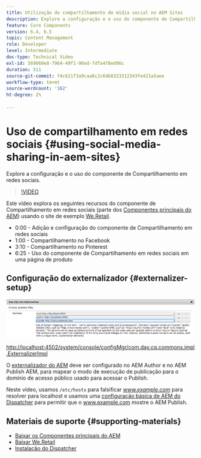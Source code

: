 ```yaml
---
title: Utilização do compartilhamento de mídia social no AEM Sites
description: Explore a configuração e o uso do componente de Compartilhamento em redes sociais.
feature: Core Components
version: 6.4, 6.5
topic: Content Management
role: Developer
level: Intermediate
doc-type: Technical Video
exl-id: 569069e8-7964-49f1-96ed-7dfa4f8ed96c
duration: 511
source-git-commit: f4c621f3a9caa8c2c64b8323312343fe421a5aee
workflow-type: tm+mt
source-wordcount: '162'
ht-degree: 2%

---
```


# Uso de compartilhamento em redes sociais {#using-social-media-sharing-in-aem-sites}

Explore a configuração e o uso do componente de Compartilhamento em redes sociais.

>[!VIDEO](https://video.tv.adobe.com/v/18897?quality=12&learn=on)

Este vídeo explora os seguintes recursos do componente de Compartilhamento em redes sociais (parte dos [Componentes principais do AEM](https://experienceleague.adobe.com/docs/experience-manager-core-components/using/introduction.html?lang=pt-BR)) usando o site de exemplo [We.Retail](https://github.com/Adobe-Marketing-Cloud/aem-sample-we-retail#weretail).

* 0:00 - Adição e configuração do componente de Compartilhamento em redes sociais
* 1:00 - Compartilhamento no Facebook
* 3:10 - Compartilhamento no Pinterest
* 6:25 - Uso do componente de Compartilhamento em redes sociais em uma página de produto

## Configuração do externalizador {#externalizer-setup}

![Externalizador de links CQ de dias](assets/externalizer.png)

[http://localhost:4502/system/console/configMgr/com.day.cq.commons.impl.ExternalizerImpl](http://localhost:4502/system/console/configMgr/com.day.cq.commons.impl.ExternalizerImpl)

O [externalizador do AEM](https://helpx.adobe.com/experience-manager/6-5/sites/developing/using/externalizer.html) deve ser configurado no AEM Author e no AEM Publish AEM, para mapear o modo de execução de publicação para o domínio de acesso público usado para acessar o Publish.

Neste vídeo, usamos `/etc/hosts` para falsificar *www.example.com* para resolver para localhost e usamos uma [configuração básica de AEM do Dispatcher](https://experienceleague.adobe.com/docs/experience-manager-dispatcher/using/getting-started/dispatcher-install.html) para permitir que o www.example.com mostre o AEM Publish.

## Materiais de suporte {#supporting-materials}

* [Baixar os Componentes principais do AEM](https://github.com/adobe/aem-core-wcm-components/releases)
* [Baixar We.Retail](https://github.com/Adobe-Marketing-Cloud/aem-sample-we-retail/releases)
* [Instalação do Dispatcher](https://experienceleague.adobe.com/docs/experience-manager-dispatcher/using/getting-started/dispatcher-install.html)

